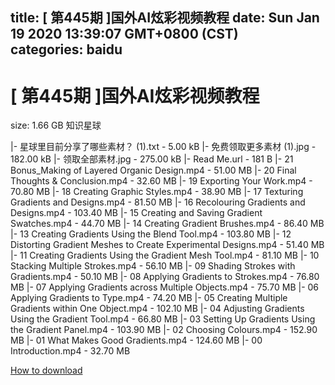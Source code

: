 
title: [ 第445期 ]国外AI炫彩视频教程
date: Sun Jan 19 2020 13:39:07 GMT+0800 (CST)    
categories: baidu
---

# [ 第445期 ]国外AI炫彩视频教程
size: 1.66 GB
 知识星球
 
|- 星球里目前分享了哪些素材？ (1).txt - 5.00 kB
|- 免费领取更多素材 (1).jpg - 182.00 kB
|- 领取全部素材.jpg - 275.00 kB
|- Read Me.url - 181 B
|- 21 Bonus_Making of Layered Organic Design.mp4 - 51.00 MB
|- 20 Final Thoughts & Conclusion.mp4 - 32.60 MB
|- 19 Exporting Your Work.mp4 - 70.80 MB
|- 18 Creating Graphic Styles.mp4 - 38.90 MB
|- 17 Texturing Gradients and Designs.mp4 - 81.50 MB
|- 16 Recolouring Gradients and Designs.mp4 - 103.40 MB
|- 15 Creating and Saving Gradient Swatches.mp4 - 44.70 MB
|- 14 Creating Gradient Brushes.mp4 - 86.40 MB
|- 13 Creating Gradients Using the Blend Tool.mp4 - 103.80 MB
|- 12 Distorting Gradient Meshes to Create Experimental Designs.mp4 - 51.40 MB
|- 11 Creating Gradients Using the Gradient Mesh Tool.mp4 - 81.10 MB
|- 10 Stacking Multiple Strokes.mp4 - 56.10 MB
|- 09 Shading Strokes with Gradients.mp4 - 50.10 MB
|- 08 Applying Gradients to Strokes.mp4 - 76.80 MB
|- 07 Applying Gradients across Multiple Objects.mp4 - 75.70 MB
|- 06 Applying Gradients to Type.mp4 - 74.20 MB
|- 05 Creating Multiple Gradients within One Object.mp4 - 102.10 MB
|- 04 Adjusting Gradients Using the Gradient Tool.mp4 - 66.80 MB
|- 03 Setting Up Gradients Using the Gradient Panel.mp4 - 103.90 MB
|- 02 Choosing Colours.mp4 - 152.90 MB
|- 01 What Makes Good Gradients.mp4 - 124.60 MB
|- 00 Introduction.mp4 - 32.70 MB

[How to download](https://bpcam.bemobtrk.com/go/2ceec3aa-1ca2-46d6-b9ff-aaa5c184517c?jno=2551)